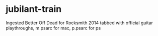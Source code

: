 # jubilant-train
Ingested Better Off Dead for Rocksmith 2014
tabbed with official guitar playthroughs,
m.psarc for mac, p.psarc for ps
